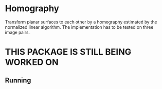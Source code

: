 # Homography

Transform planar surfaces to each other by a homography estimated by the normalized linear algorithm. The implementation has to be tested on three image pairs.

# THIS PACKAGE IS STILL BEING WORKED ON

## Running



